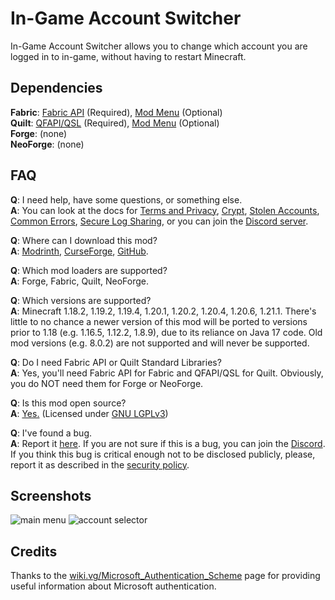 # In-Game Account Switcher

In-Game Account Switcher allows you to change which account you are logged in to in-game,
without having to restart Minecraft.

## Dependencies

**Fabric**: [Fabric API](https://modrinth.com/mod/fabric-api) (Required),
[Mod Menu](https://modrinth.com/mod/modmenu) (Optional)  
**Quilt**: [QFAPI/QSL](https://modrinth.com/mod/qsl) (Required),
[Mod Menu](https://modrinth.com/mod/modmenu) (Optional)  
**Forge**: (none)  
**NeoForge**: (none)

## FAQ

**Q**: I need help, have some questions, or something else.  
**A**: You can look at the docs for
[Terms and Privacy](https://github.com/The-Fireplace-Minecraft-Mods/In-Game-Account-Switcher/blob/main/docs/TERMS.md),
[Crypt](https://github.com/The-Fireplace-Minecraft-Mods/In-Game-Account-Switcher/blob/main/docs/CRYPT.md),
[Stolen Accounts](https://github.com/The-Fireplace-Minecraft-Mods/In-Game-Account-Switcher/blob/main/docs/STOLEN.md),
[Common Errors](https://github.com/The-Fireplace-Minecraft-Mods/In-Game-Account-Switcher/blob/main/docs/ERRORS.md),
[Secure Log Sharing](https://github.com/The-Fireplace-Minecraft-Mods/In-Game-Account-Switcher/blob/main/docs/LOG_SHARING.md),
or you can join the [Discord server](https://discord.gg/TpU2nEkSPk).

**Q**: Where can I download this mod?  
**A**: [Modrinth](https://modrinth.com/mod/in-game-account-switcher),
[CurseForge](https://www.curseforge.com/minecraft/mc-mods/in-game-account-switcher),
[GitHub](https://github.com/The-Fireplace-Minecraft-Mods/In-Game-Account-Switcher).

**Q**: Which mod loaders are supported?  
**A**: Forge, Fabric, Quilt, NeoForge.

**Q**: Which versions are supported?  
**A**: Minecraft 1.18.2, 1.19.2, 1.19.4, 1.20.1, 1.20.2, 1.20.4, 1.20.6, 1.21.1.
There's little to no chance a newer version of this mod will be ported to versions prior to 1.18
(e.g. 1.16.5, 1.12.2, 1.8.9), due to its reliance on Java 17 code.
Old mod versions (e.g. 8.0.2) are not supported and will never be supported.

**Q**: Do I need Fabric API or Quilt Standard Libraries?  
**A**: Yes, you'll need Fabric API for Fabric and QFAPI/QSL for Quilt.
Obviously, you do NOT need them for Forge or NeoForge.

**Q**: Is this mod open source?  
**A**: [Yes.](https://github.com/The-Fireplace-Minecraft-Mods/In-Game-Account-Switcher) (Licensed
under [GNU LGPLv3](https://github.com/The-Fireplace-Minecraft-Mods/In-Game-Account-Switcher/blob/main/LICENSE))

**Q**: I've found a bug.  
**A**: Report it [here](https://github.com/The-Fireplace-Minecraft-Mods/In-Game-Account-Switcher/issues). If you are
not sure if this is a bug, you can join the [Discord](https://discord.gg/TpU2nEkSPk). If you think this bug is
critical enough not to be disclosed publicly, please, report it as described in the
[security policy](https://github.com/The-Fireplace-Minecraft-Mods/In-Game-Account-Switcher/blob/main/SECURITY.md).

## Screenshots

![main menu](https://i.imgur.com/DX06VoG.png)
![account selector](https://i.imgur.com/5hiQ6Om.png)

## Credits

Thanks to the [wiki.vg/Microsoft_Authentication_Scheme](https://wiki.vg/Microsoft_Authentication_Scheme)
page for providing useful information about Microsoft authentication.
